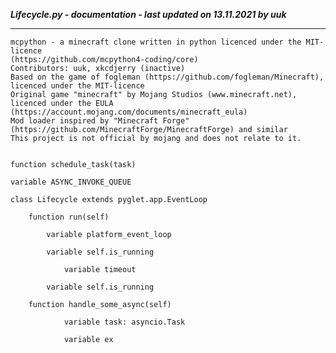 ***Lifecycle.py - documentation - last updated on 13.11.2021 by uuk***
___

    mcpython - a minecraft clone written in python licenced under the MIT-licence 
    (https://github.com/mcpython4-coding/core)
    Contributors: uuk, xkcdjerry (inactive)
    Based on the game of fogleman (https://github.com/fogleman/Minecraft), licenced under the MIT-licence
    Original game "minecraft" by Mojang Studios (www.minecraft.net), licenced under the EULA
    (https://account.mojang.com/documents/minecraft_eula)
    Mod loader inspired by "Minecraft Forge" (https://github.com/MinecraftForge/MinecraftForge) and similar
    This project is not official by mojang and does not relate to it.


    function schedule_task(task)

    variable ASYNC_INVOKE_QUEUE

    class Lifecycle extends pyglet.app.EventLoop

        function run(self)

            variable platform_event_loop

            variable self.is_running

                variable timeout

            variable self.is_running

        function handle_some_async(self)

                variable task: asyncio.Task

                variable ex